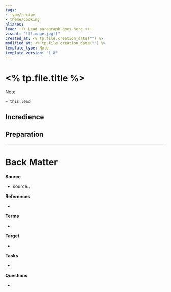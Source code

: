 ```yaml
---
tags: 
- type/recipe 
- theme/cooking
aliases:
lead: +++ Lead paragraph goes here +++
visual: "![[image.jpg]]"
created_at: <% tp.file.creation_date("") %>
modified_at: <% tp.file.creation_date("") %>
template_type: Note
template_version: "1.8"
---
```

<!--  See "Template Help" below for using properties -->

# <% tp.file.title %>

<!-- Main content of my thoughts really -->

> [!Note]
> `= this.lead`

## Incredience


## Preparation


---
# Back Matter

**Source**
<!-- Always keep a link to the source- --> 
- source::

**References**
<!-- Links to pages not referenced in the content. -->
- 

**Terms**
<!-- Links to definition pages. -->
- 

**Target**
<!-- Link to project note or externaly published content. -->
- 

**Tasks**
<!-- What remains to be done with this note? --> 
- 

**Questions**
<!-- What remains for you to consider? --> 
- 
